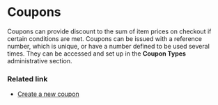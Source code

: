 # Coupons

Coupons can provide discount to the sum of item prices on checkout if certain conditions are met. Coupons can be issued with a reference number, which is unique, or have a number defined to be used several times. They can be accessed and set up in the **Coupon Types** administrative section.

### Related link

- [Create a new coupon](./howto/create_new_coupons.md)